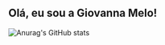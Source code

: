 ## Olá, eu sou a Giovanna Melo!

![Anurag's GitHub stats](https://github-readme-stats.vercel.app/api?username=anuraghazra&show_icons=true&theme=transparent)
